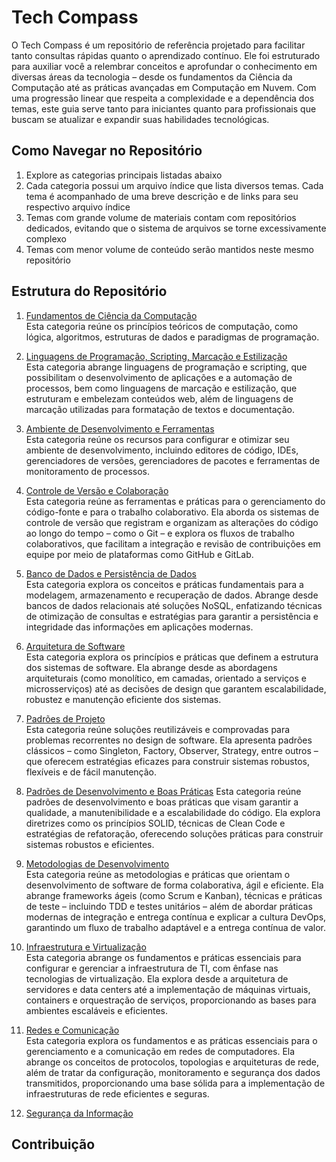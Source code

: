 <!--
TODO:
- Terminar de definir a estrutura do repositório
- Descrever a seção "Contribuição"
- A estrutura dos temas será definida conforme a necessidade de incluir conteúdos específicos que precisei estudar"
-->

# Tech Compass

O Tech Compass é um repositório de referência projetado para facilitar tanto consultas rápidas quanto o aprendizado contínuo. Ele foi estruturado para auxiliar você a relembrar conceitos e aprofundar o conhecimento em diversas áreas da tecnologia – desde os fundamentos da Ciência da Computação até as práticas avançadas em Computação em Nuvem. Com uma progressão linear que respeita a complexidade e a dependência dos temas, este guia serve tanto para iniciantes quanto para profissionais que buscam se atualizar e expandir suas habilidades tecnológicas.

## Como Navegar no Repositório

1. Explore as categorias principais listadas abaixo
2. Cada categoria possui um arquivo índice que lista diversos temas. Cada tema é acompanhado de uma breve descrição e de links para seu respectivo arquivo índice
3. Temas com grande volume de materiais contam com repositórios dedicados, evitando que o sistema de arquivos se torne excessivamente complexo
4. Temas com menor volume de conteúdo serão mantidos neste mesmo repositório

## Estrutura do Repositório

1. [Fundamentos de Ciência da Computação](./1-fundamentos-ciencia-computacao/fundamentos-ciencia-computacao.md)  
    Esta categoria reúne os princípios teóricos de computação, como lógica, algoritmos, estruturas de dados e paradigmas de programação.
2. [Linguagens de Programação, Scripting, Marcação e Estilização](./2-linguagens-programacao-scripting-marcacao-estilizacao/linguagens-programacao-scripting-marcacao-estilizacao.md)  
    Esta categoria abrange linguagens de programação e scripting, que possibilitam o desenvolvimento de aplicações e a automação de processos, bem como linguagens de marcação e estilização, que estruturam e embelezam conteúdos web, além de linguagens de marcação utilizadas para formatação de textos e documentação.
3. [Ambiente de Desenvolvimento e Ferramentas](./3-ambiente-desenvolvimento-ferramentas/ambiente-desenvolvimento-ferramentas.md)  
    Esta categoria reúne os recursos para configurar e otimizar seu ambiente de desenvolvimento, incluindo editores de código, IDEs, gerenciadores de versões, gerenciadores de pacotes e ferramentas de monitoramento de processos.
4. [Controle de Versão e Colaboração](./4-controle-versao-colaboracao/controle-versao-colaboracao.md)  
    Esta categoria reúne as ferramentas e práticas para o gerenciamento do código-fonte e para o trabalho colaborativo. Ela aborda os sistemas de controle de versão que registram e organizam as alterações do código ao longo do tempo – como o Git – e explora os fluxos de trabalho colaborativos, que facilitam a integração e revisão de contribuições em equipe por meio de plataformas como GitHub e GitLab.
5. [Banco de Dados e Persistência de Dados](./5-banco-dados-persistencia-dados/banco-dados-persistencia-dados.md)  
    Esta categoria explora os conceitos e práticas fundamentais para a modelagem, armazenamento e recuperação de dados. Abrange desde bancos de dados relacionais até soluções NoSQL, enfatizando técnicas de otimização de consultas e estratégias para garantir a persistência e integridade das informações em aplicações modernas.
6. [Arquitetura de Software](./6-arquitetura-software/arquitetura-software.md)  
    Esta categoria explora os princípios e práticas que definem a estrutura dos sistemas de software. Ela abrange desde as abordagens arquiteturais (como monolítico, em camadas, orientado a serviços e microsserviços) até as decisões de design que garantem escalabilidade, robustez e manutenção eficiente dos sistemas.
7. [Padrões de Projeto](./7-padroes-projeto/padroes-projeto.md)  
    Esta categoria reúne soluções reutilizáveis e comprovadas para problemas recorrentes no design de software. Ela apresenta padrões clássicos – como Singleton, Factory, Observer, Strategy, entre outros – que oferecem estratégias eficazes para construir sistemas robustos, flexíveis e de fácil manutenção.
8. [Padrões de Desenvolvimento e Boas Práticas](./8-padroes-desenvolvimento-boas-praticas/padroes-desenvolvimento-boas-praticas.md)
    Esta categoria reúne padrões de desenvolvimento e boas práticas que visam garantir a qualidade, a manutenibilidade e a escalabilidade do código. Ela explora diretrizes como os princípios SOLID, técnicas de Clean Code e estratégias de refatoração, oferecendo soluções práticas para construir sistemas robustos e eficientes.
9. [Metodologias de Desenvolvimento](9-metodologias-desenvolvimento/metodologias-desenvolvimento.md)  
    Esta categoria reúne as metodologias e práticas que orientam o desenvolvimento de software de forma colaborativa, ágil e eficiente. Ela abrange frameworks ágeis (como Scrum e Kanban), técnicas e práticas de teste – incluindo TDD e testes unitários – além de abordar práticas modernas de integração e entrega contínua e explicar a cultura DevOps, garantindo um fluxo de trabalho adaptável e a entrega contínua de valor.
10. [Infraestrutura e Virtualização](./10-infraestrutura-virtualizacao/infraestrutura-virtualizacao.md)  
    Esta categoria abrange os fundamentos e práticas essenciais para configurar e gerenciar a infraestrutura de TI, com ênfase nas tecnologias de virtualização. Ela explora desde a arquitetura de servidores e data centers até a implementação de máquinas virtuais, containers e orquestração de serviços, proporcionando as bases para ambientes escaláveis e eficientes.
11. [Redes e Comunicação](./11-redes-comunicacao/redes-comunicacao.md)  
    Esta categoria explora os fundamentos e as práticas essenciais para o gerenciamento e a comunicação em redes de computadores. Ela abrange os conceitos de protocolos, topologias e arquiteturas de rede, além de tratar da configuração, monitoramento e segurança dos dados transmitidos, proporcionando uma base sólida para a implementação de infraestruturas de rede eficientes e seguras.
    
12. <a id="seguranca-informacao">[Segurança da Informação](./12-seguranca-informacao/seguranca-informacao.md)</a>  

<!--
- O tema VPN entraria nesta categoria?
13. Computação em Nuvem e Serviços Cloud  
    Explorar provedores de nuvem (AWS, Azure, GCP), modelos de computação em nuvem e arquiteturas serverless.
14. Sistemas Operacionais e Arquiteturas de Computadores  
    Explicar o funcionamento de sistemas operacionais e os princípios de arquitetura de computadores, incluindo gerenciamento de memória, processos e sistemas de arquivos.
- ORM

1. Fundamentos de Ciência da Computação  
    Esta categoria reúne os princípios teóricos de computação, como lógica, algoritmos, estruturas de dados e paradigmas de programação.
2. Linguagens de Programação, Scripting, Marcação e Estilização  
    Esta categoria abrange linguagens de programação e scripting, que possibilitam o desenvolvimento de aplicações e a automação de processos, bem como linguagens de marcação e estilização, que estruturam e embelezam conteúdos web, além de linguagens de marcação utilizadas para formatação de textos e documentação.
3. Ambiente de Desenvolvimento e Ferramentas  
    Esta categoria reúne os recursos para configurar e otimizar seu ambiente de desenvolvimento, incluindo editores de código, IDEs, gerenciadores de versões, gerenciadores de pacotes e ferramentas de monitoramento de processos.
4. Controle de Versão e Colaboração  
    Esta categoria reúne as ferramentas e práticas para o gerenciamento do código-fonte e para o trabalho colaborativo. Ela aborda os sistemas de controle de versão que registram e organizam as alterações do código ao longo do tempo – como o Git – e explora os fluxos de trabalho colaborativos, que facilitam a integração e revisão de contribuições em equipe por meio de plataformas como GitHub e GitLab.
5. Banco de Dados e Persistência de Dados  
    Esta categoria explora os conceitos e práticas fundamentais para a modelagem, armazenamento e recuperação de dados. Abrange desde bancos de dados relacionais até soluções NoSQL, enfatizando técnicas de otimização de consultas e estratégias para garantir a persistência e integridade das informações em aplicações modernas.
6. Arquitetura de Software  
    Esta categoria explora os princípios e práticas que definem a estrutura dos sistemas de software. Ela abrange desde as abordagens arquiteturais (como monolítico, em camadas, orientado a serviços e microsserviços) até as decisões de design que garantem escalabilidade, robustez e manutenção eficiente dos sistemas.
7. Padrões de Projeto  
    Esta categoria reúne soluções reutilizáveis e comprovadas para problemas recorrentes no design de software. Ela apresenta padrões clássicos – como Singleton, Factory, Observer, Strategy, entre outros – que oferecem estratégias eficazes para construir sistemas robustos, flexíveis e de fácil manutenção.
8. Padrões de Desenvolvimento e Boas Práticas  
    Esta categoria reúne padrões de desenvolvimento e boas práticas que visam garantir a qualidade, a manutenibilidade e a escalabilidade do código. Ela explora diretrizes como os princípios SOLID, técnicas de Clean Code e estratégias de refatoração, oferecendo soluções práticas para construir sistemas robustos e eficientes.
9. Metodologias de Desenvolvimento  
    Esta categoria reúne as metodologias e práticas que orientam o desenvolvimento de software de forma colaborativa, ágil e eficiente. Ela abrange frameworks ágeis (como Scrum e Kanban), técnicas e práticas de teste – incluindo TDD e testes unitários – além de abordar práticas modernas de integração e entrega contínua e explicar a cultura DevOps, garantindo um fluxo de trabalho adaptável e a entrega contínua de valor.
10. Infraestrutura e Virtualização  
    Esta categoria abrange os fundamentos e práticas essenciais para configurar e gerenciar a infraestrutura de TI, com ênfase nas tecnologias de virtualização. Ela explora desde a arquitetura de servidores e data centers até a implementação de máquinas virtuais, containers e orquestração de serviços, proporcionando as bases para ambientes escaláveis e eficientes.
11. Redes e Comunicação  
    Esta categoria explora os fundamentos e as práticas essenciais para o gerenciamento e a comunicação em redes de computadores. Ela abrange os conceitos de protocolos, topologias e arquiteturas de rede, além de tratar da configuração, monitoramento e segurança dos dados transmitidos, proporcionando uma base sólida para a implementação de infraestruturas de rede eficientes e seguras.
12. Segurança da Informação  
13. Computação em Nuvem e Serviços Cloud  
14. Sistemas Operacionais e Arquiteturas de Computadores  
-->

## Contribuição

<!--
Anotação solta:
Uma **categoria** é uma divisão ampla e estruturada que agrupa um conjunto de conhecimentos ou disciplinas relacionadas. Ela serve para organizar e hierarquizar grandes áreas de estudo, funcionando como um pilar principal do conhecimento. Por exemplo, em um repositório como o Tech Compass, "Linguagens de Programação" ou "Banco de Dados" são categorias porque representam domínios amplos.

Por outro lado, um **tema** é um assunto ou tópico específico que se insere dentro de uma categoria. Ele é mais focado e detalhado, representando uma instância particular do conhecimento dentro daquela área mais abrangente. Por exemplo, dentro da categoria "Linguagens de Programação", temas como "JavaScript" ou "Python" identificam tópicos específicos a serem estudados ou revisados.

Em resumo, a categoria delimita o campo geral de estudo, enquanto o tema refina esse campo, concentrando-se em aspectos ou assuntos mais específicos.
-->